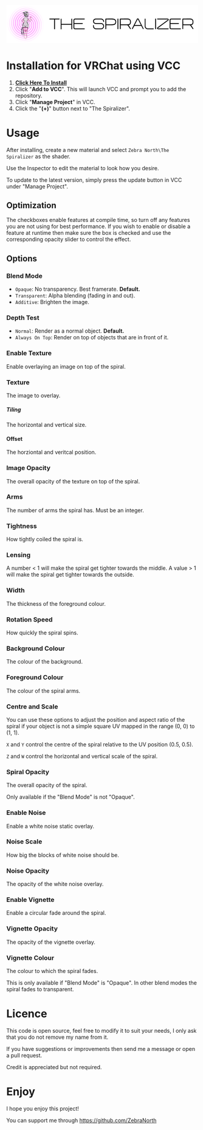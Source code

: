 ![The Spiralizer](./Website/banner.png)

# Installation for VRChat using VCC

1. **[Click Here To Install](https://zebranorth.github.io/TheSpiralizer/)**
2. Click "**Add to VCC**".  This will launch VCC and prompt you to add the repository.
3. Click "**Manage Project**" in VCC.
4. Click the "**(+)**" button next to "The Spiralizer".

# Usage

After installing, create a new material and select `Zebra North\The Spiralizer` as the shader.

Use the Inspector to edit the material to look how you desire.

To update to the latest version, simply press the update button in VCC under "Manage Project".

## Optimization

The checkboxes enable features at compile time, so turn off any features you are not using for best performance.  If you wish to enable or disable a feature at runtime then make sure the box is checked and use the corresponding opacity slider to control the effect.

## Options

### Blend Mode

- `Opaque`: No transparency. Best framerate. **Default.**
- `Transparent`: Alpha blending (fading in and out).
- `Additive`: Brighten the image.

### Depth Test

- `Normal`: Render as a normal object.  **Default.**
- `Always On Top`: Render on top of objects that are in front of it.

### Enable Texture

Enable overlaying an image on top of the spiral.

### Texture

The image to overlay.

##### Tiling

The horizontal and vertical size.

#### Offset

The horziontal and veritcal position.

### Image Opacity

The overall opacity of the texture on top of the spiral.

### Arms

The number of arms the spiral has.  Must be an integer.

### Tightness

How tightly coiled the spiral is.

### Lensing

A number < 1 will make the spiral get tighter towards the middle.  A value > 1 will make the spiral get tighter towards the outside.

### Width

The thickness of the foreground colour.

### Rotation Speed

How quickly the spiral spins.

### Background Colour

The colour of the background.

### Foreground Colour

The colour of the spiral arms.

### Centre and Scale

You can use these options to adjust the position and aspect ratio of the spiral if your object is not a simple square UV mapped in the range (0, 0) to (1, 1).

`X` and `Y` control the centre of the spiral relative to the UV position (0.5, 0.5).

`Z` and `W` control the horizontal and vertical scale of the spiral.

### Spiral Opacity

The overall opacity of the spiral.

Only available if the "Blend Mode" is not "Opaque".

### Enable Noise

Enable a white noise static overlay.

### Noise Scale

How big the blocks of white noise should be.

### Noise Opacity

The opacity of the white noise overlay.

### Enable Vignette

Enable a circular fade around the spiral.

### Vignette Opacity

The opacity of the vignette overlay.

### Vignette Colour

The colour to which the spiral fades.

This is only available if "Blend Mode" is "Opaque".  In other blend modes the spiral fades to transparent.

# Licence

This code is open source, feel free to modify it to suit your needs, I only ask that you do not remove my name from it.

If you have suggestions or improvements then send me a message or open a pull request.

Credit is appreciated but not required.

# Enjoy

I hope you enjoy this project!

You can support me through https://github.com/ZebraNorth
